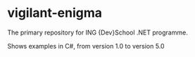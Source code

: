 # vigilant-enigma

   The primary repository for ING {Dev}School .NET programme.
   
   Shows examples in C#, from version 1.0 to version 5.0
